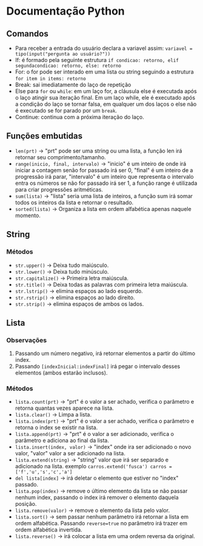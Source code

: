 # Documentação Python

## Comandos
- Para receber a entrada do usuário declara a variavel assim: `variavel = tipo(input("pergunta ao usuário?"))`
- If: é formado pela seguinte estrutura `if condicao: retorno, elif segundacondicao: retorno, else: retorno`
- For: o for pode ser interado em uma lista ou string seguindo a estrutura `for item in items: retorno`
- Break: sai imediatamente do laço de repetição
- Else para `for` ou `while`: em um laço for, a cláusula else é executada após o laço atingir sua iteração final. Em um laço while, ele é executado após a condição do laço se tornar falsa, em qualquer um dos laços o else não é executado se for parado por um `break`.
- Continue: continua com a próxima iteração do laço.

## Funções embutidas

- `len(prt)` -> "prt" pode ser uma string ou uma lista, a função len irá retornar seu comprimento/tamanho.
- `range(inicio, final, intervalo)` -> "inicio" é um inteiro de onde irá iniciar a contagem senão for passado irá ser 0, "final" é um inteiro de a progressão irá parar, "intervalo" é um inteiro que representa o intervalo entra os números se não for passado irá ser 1, a função range é utilizada para criar progressões aritméticas.
- `sum(lista)` -> "lista" seria uma lista de inteiros, a função sum irá somar todos os inteiros da lista e retornar o resultado.
- `sorted(lista)` -> Organiza a lista em ordem alfabética apenas naquele momento. 

## String

### Métodos
- `str.upper()` -> Deixa tudo maiúsculo.
- `str.lower()` -> Deixa tudo minúsculo.
- `str.capitalize()` -> Primeira letra maiúscula.
- `str.title()` -> Deixa todas as palavras com primeira letra maiúscula.
- `str.lstrip()` -> elimina espaços ao lado esquerdo.
- `str.rstrip()` -> elimina espaços ao lado direito.
- `str.strip()` -> elimina espaços de ambos os lados.

## Lista

### Observações

1. Passando um número negativo, irá retornar elementos a partir do último index.
2. Passando `[indexInicial:indexFinal]` irá pegar o intervalo desses elementos (ambos estarão inclusos).

### Métodos

- `lista.count(prt)` -> "prt" é o valor a ser achado, verifica o parâmetro e retorna quantas vezes aparece na lista.
- `lista.clear()` -> Limpa a lista.
- `lista.index(prt)` -> "prt" é o valor a ser achado, verifica o parâmetro e retorna o index se existir na lista.
- `lista.append(prt)` -> "prt" é o valor a ser adicionado, verifica o parâmetro e adiciona ao final da lista.
- `lista.insert(index, valor)` -> "index" onde ira ser adicionado o novo valor, "valor" valor a ser adicionado na lista.
- `lista.extend(string)` -> "string" valor que irá ser separado e adicionado na lista. exemplo `carros.extend('fusca') carros = ['f','u','s','c','a']`
- `del lista[index]` -> irá deletar o elemento que estiver no "index" passado.
- `lista.pop(index)` -> remove o último elemento da lista se não passar nenhum index, passando o index irá remover o elemento daquela posição.
- `lista.remove(valor)` -> remove o elemento da lista pelo valor.
- `lista.sort()` -> sem passar nenhum parâmetro irá retornar a lista em ordem alfabética. Passando `reverse=true` no parâmetro irá trazer em ordem alfabética invertida.
- `lista.reverse()` -> irá colocar a lista em uma ordem reversa da original.
  
